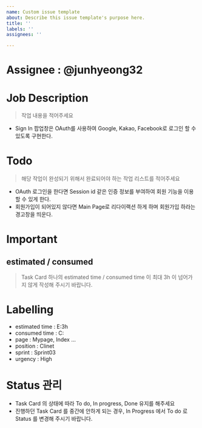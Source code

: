 ```yaml
---
name: Custom issue template
about: Describe this issue template's purpose here.
title: ''
labels: ''
assignees: ''

---
```


# Assignee : @junhyeong32 

# Job Description
> 작업 내용을 적어주세요

- Sign In 팝업창은 OAuth를 사용하여 Google, Kakao, Facebook로 로그인 할 수 있도록 구현한다.

# Todo
> 해당 작업이 완성되기 위해서 완료되어야 하는 작업 리스트를 적어주세요

- OAuth 로그인을 한다면 Session id 같은 인증 정보를 부여하여 회원 기능을 이용할 수 있게 한다.
- 회원가입이 되어있지 않다면 Main Page로 리다이랙션 하게 하며 회원가입 하라는 경고창을 띄운다.

# Important
## estimated / consumed
> Task Card 하나의 estimated time / consumed time 이 최대 3h 이 넘어가지 않게 작성해 주시기 바랍니다.

# Labelling
- estimated time : E:3h
- consumed time : C:
- page : Mypage, Index ...
- position : Clinet
- sprint : Sprint03
- urgency : High

# Status 관리
- Task Card 의 상태에 따라 To do, In progress, Done 유지를 해주세요
- 진행하던 Task Card 를 중간에 안하게 되는 경우, In Progress 에서 To do 로 Status 를 변경해 주시기 바랍니다.
